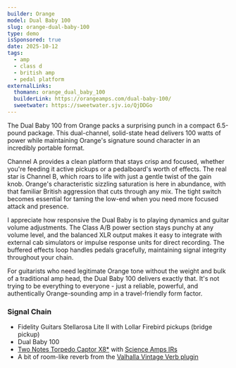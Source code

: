 ```yaml
---
builder: Orange
model: Dual Baby 100
slug: orange-dual-baby-100
type: demo
isSponsored: true
date: 2025-10-12
tags:
  - amp
  - class d
  - british amp
  - pedal platform
externalLinks:
  thomann: orange_dual_baby_100
  builderLink: https://orangeamps.com/dual-baby-100/
  sweetwater: https://sweetwater.sjv.io/QjDDGo
---
```


The Dual Baby 100 from Orange packs a surprising punch in a compact 6.5-pound package. This dual-channel, solid-state head delivers 100 watts of power while maintaining Orange's signature sound character in an incredibly portable format.

Channel A provides a clean platform that stays crisp and focused, whether you're feeding it active pickups or a pedalboard's worth of effects. The real star is Channel B, which roars to life with just a gentle twist of the gain knob. Orange's characteristic sizzling saturation is here in abundance, with that familiar British aggression that cuts through any mix. The tight switch becomes essential for taming the low-end when you need more focused attack and presence.

I appreciate how responsive the Dual Baby is to playing dynamics and guitar volume adjustments. The Class A/B power section stays punchy at any volume level, and the balanced XLR output makes it easy to integrate with external cab simulators or impulse response units for direct recording. The buffered effects loop handles pedals gracefully, maintaining signal integrity throughout your chain.

For guitarists who need legitimate Orange tone without the weight and bulk of a traditional amp head, the Dual Baby 100 delivers exactly that. It's not trying to be everything to everyone - just a reliable, powerful, and authentically Orange-sounding amp in a travel-friendly form factor.

### Signal Chain

- Fidelity Guitars Stellarosa Lite II with Lollar Firebird pickups (bridge pickup)
- Dual Baby 100
- [Two Notes Torpedo Captor X8\*](https://sweetwater.sjv.io/yq56M2) with [Science Amps IRs](https://www.scienceamps.com/irs.html)
- A bit of room-like reverb from the [Valhalla Vintage Verb plugin](https://valhalladsp.com/shop/reverb/valhalla-vintage-verb/)
